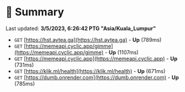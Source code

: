 # 📖 Summary
Last updated: **3/5/2023, 6:26:42 PTG "Asia/Kuala_Lumpur"**

- `GET` [https://hst.aytea.ga](https://hst.aytea.ga) - **Up** (789ms)
- `GET` [https://memeapi.cyclic.app/gimme](https://memeapi.cyclic.app/gimme) - **Up** (1107ms)
- `GET` [https://memeapi.cyclic.app](https://memeapi.cyclic.app) - **Up** (731ms)
- `GET` [https://klik.ml/health](https://klik.ml/health) - **Up** (671ms)
- `GET` [https://dumb.onrender.com](https://dumb.onrender.com) - **Up** (785ms)
